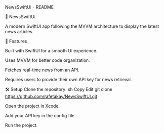 NewsSwiftUI - README

📰 NewsSwiftUI

A modern SwiftUI app following the MVVM architecture to display the latest news articles.

📌 Features

Built with SwiftUI for a smooth UI experience.

Uses MVVM for better code organization.

Fetches real-time news from an API.

Requires users to provide their own API key for news retrieval.

🛠️ Setup
Clone the repository:
sh
Copy
Edit
git clone https://github.com/rafetakay/NewsSwiftUI.git

Open the project in Xcode.

Add your API key in the config file.

Run the project.
